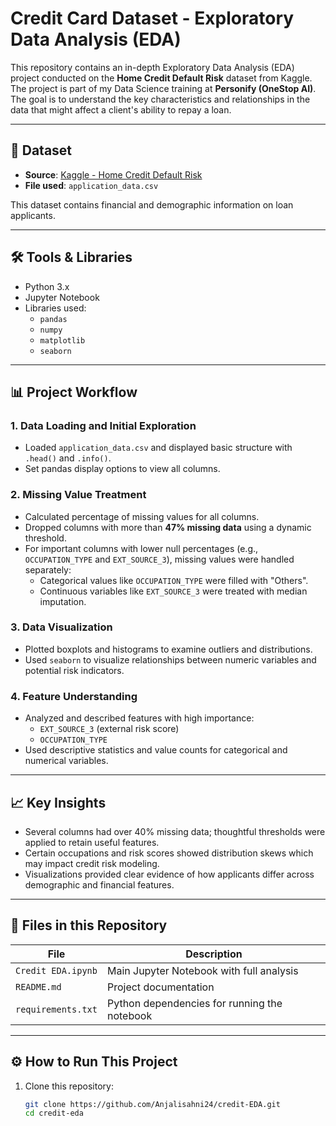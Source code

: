 # Credit Card Dataset - Exploratory Data Analysis (EDA)

This repository contains an in-depth Exploratory Data Analysis (EDA) project conducted on the **Home Credit Default Risk** dataset from Kaggle. The project is part of my Data Science training at **Personify (OneStop AI)**. The goal is to understand the key characteristics and relationships in the data that might affect a client's ability to repay a loan.

---

## 📂 Dataset

- **Source**: [Kaggle - Home Credit Default Risk](https://www.kaggle.com/c/home-credit-default-risk/data)
- **File used**: `application_data.csv`

This dataset contains financial and demographic information on loan applicants.

---

## 🛠️ Tools & Libraries

- Python 3.x
- Jupyter Notebook
- Libraries used:
  - `pandas`
  - `numpy`
  - `matplotlib`
  - `seaborn`

---

## 📊 Project Workflow

### 1. **Data Loading and Initial Exploration**
- Loaded `application_data.csv` and displayed basic structure with `.head()` and `.info()`.
- Set pandas display options to view all columns.

### 2. **Missing Value Treatment**
- Calculated percentage of missing values for all columns.
- Dropped columns with more than **47% missing data** using a dynamic threshold.
- For important columns with lower null percentages (e.g., `OCCUPATION_TYPE` and `EXT_SOURCE_3`), missing values were handled separately:
  - Categorical values like `OCCUPATION_TYPE` were filled with "Others".
  - Continuous variables like `EXT_SOURCE_3` were treated with median imputation.

### 3. **Data Visualization**
- Plotted boxplots and histograms to examine outliers and distributions.
- Used `seaborn` to visualize relationships between numeric variables and potential risk indicators.

### 4. **Feature Understanding**
- Analyzed and described features with high importance:
  - `EXT_SOURCE_3` (external risk score)
  - `OCCUPATION_TYPE`
- Used descriptive statistics and value counts for categorical and numerical variables.

---

## 📈 Key Insights

- Several columns had over 40% missing data; thoughtful thresholds were applied to retain useful features.
- Certain occupations and risk scores showed distribution skews which may impact credit risk modeling.
- Visualizations provided clear evidence of how applicants differ across demographic and financial features.

---

## 📁 Files in this Repository

| File                   | Description                                    |
|------------------------|------------------------------------------------|
| `Credit EDA.ipynb`     | Main Jupyter Notebook with full analysis       |
| `README.md`            | Project documentation                          |
| `requirements.txt`     | Python dependencies for running the notebook   |

---

## ⚙️ How to Run This Project

1. Clone this repository:
   ```bash
   git clone https://github.com/Anjalisahni24/credit-EDA.git
   cd credit-eda
